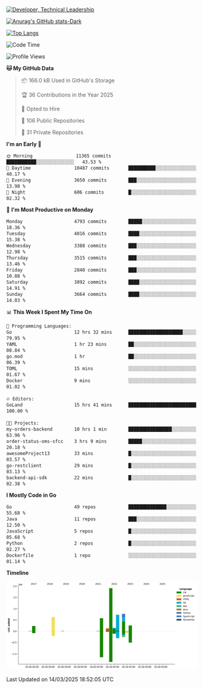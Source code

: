 <div>
  <a href="https://www.linkedin.com/in/arielpineiro/" target="_blank" rel="nofollow noopener noreferrer">
    <img src="https://img.shields.io/badge/-LinkedIn-%230077B5?style=for-the-badge&logo=linkedin&logoColor=white" alt="Developer, Technical Leadership" title="Ariel Piñeiro">
  </a>
</div>

[![Anurag's GitHub stats-Dark](https://github-readme-stats.vercel.app/api?username=arielsrv&show_icons=true&theme=dark#gh-dark-mode-only)](https://github.com/anuraghazra/github-readme-stats#gh-dark-mode-only)

[![Top Langs](https://github-readme-stats.vercel.app/api/top-langs/?username=arielsrv&layout=compact&langs_count=10&theme=dark#gh-dark-mode-only)](https://github.com/anuraghazra/github-readme-stats&theme=dark#gh-dark-mode-only)

<!--START_SECTION:waka-->
![Code Time](http://img.shields.io/badge/Code%20Time-1%2C163%20hrs%2015%20mins-blue)

![Profile Views](http://img.shields.io/badge/Profile%20Views-0-blue)

**🐱 My GitHub Data** 

> 📦 166.0 kB Used in GitHub's Storage 
 > 
> 🏆 36 Contributions in the Year 2025
 > 
> 💼 Opted to Hire
 > 
> 📜 106 Public Repositories 
 > 
> 🔑 31 Private Repositories 
 > 
**I'm an Early 🐤** 

```text
🌞 Morning                11365 commits       ███████████░░░░░░░░░░░░░░   43.53 % 
🌆 Daytime                10487 commits       ██████████░░░░░░░░░░░░░░░   40.17 % 
🌃 Evening                3650 commits        ███░░░░░░░░░░░░░░░░░░░░░░   13.98 % 
🌙 Night                  606 commits         █░░░░░░░░░░░░░░░░░░░░░░░░   02.32 % 
```
📅 **I'm Most Productive on Monday** 

```text
Monday                   4793 commits        █████░░░░░░░░░░░░░░░░░░░░   18.36 % 
Tuesday                  4016 commits        ████░░░░░░░░░░░░░░░░░░░░░   15.38 % 
Wednesday                3388 commits        ███░░░░░░░░░░░░░░░░░░░░░░   12.98 % 
Thursday                 3515 commits        ███░░░░░░░░░░░░░░░░░░░░░░   13.46 % 
Friday                   2840 commits        ███░░░░░░░░░░░░░░░░░░░░░░   10.88 % 
Saturday                 3892 commits        ████░░░░░░░░░░░░░░░░░░░░░   14.91 % 
Sunday                   3664 commits        ████░░░░░░░░░░░░░░░░░░░░░   14.03 % 
```


📊 **This Week I Spent My Time On** 

```text
💬 Programming Languages: 
Go                       12 hrs 32 mins      ████████████████████░░░░░   79.95 % 
YAML                     1 hr 23 mins        ██░░░░░░░░░░░░░░░░░░░░░░░   08.84 % 
go.mod                   1 hr                ██░░░░░░░░░░░░░░░░░░░░░░░   06.39 % 
TOML                     15 mins             ░░░░░░░░░░░░░░░░░░░░░░░░░   01.67 % 
Docker                   9 mins              ░░░░░░░░░░░░░░░░░░░░░░░░░   01.02 % 

🔥 Editors: 
GoLand                   15 hrs 41 mins      █████████████████████████   100.00 % 

🐱‍💻 Projects: 
my-orders-backend        10 hrs 1 min        ████████████████░░░░░░░░░   63.96 % 
order-status-oms-sfcc    3 hrs 9 mins        █████░░░░░░░░░░░░░░░░░░░░   20.18 % 
awesomeProject13         33 mins             █░░░░░░░░░░░░░░░░░░░░░░░░   03.57 % 
go-restclient            29 mins             █░░░░░░░░░░░░░░░░░░░░░░░░   03.13 % 
backend-api-sdk          22 mins             █░░░░░░░░░░░░░░░░░░░░░░░░   02.38 % 
```

**I Mostly Code in Go** 

```text
Go                       49 repos            ██████████████░░░░░░░░░░░   55.68 % 
Java                     11 repos            ███░░░░░░░░░░░░░░░░░░░░░░   12.50 % 
JavaScript               5 repos             █░░░░░░░░░░░░░░░░░░░░░░░░   05.68 % 
Python                   2 repos             █░░░░░░░░░░░░░░░░░░░░░░░░   02.27 % 
Dockerfile               1 repo              ░░░░░░░░░░░░░░░░░░░░░░░░░   01.14 % 
```



**Timeline**

![Lines of Code chart](https://raw.githubusercontent.com/arielsrv/arielsrv/main/assets/bar_graph.png)


 Last Updated on 14/03/2025 18:52:05 UTC
<!--END_SECTION:waka-->
